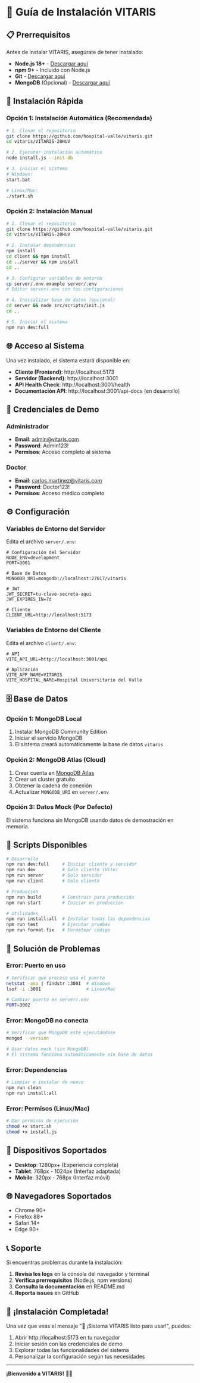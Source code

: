 # 🚀 Guía de Instalación VITARIS

## 📋 Prerrequisitos

Antes de instalar VITARIS, asegúrate de tener instalado:

- **Node.js 18+** - [Descargar aquí](https://nodejs.org/)
- **npm 9+** - Incluido con Node.js
- **Git** - [Descargar aquí](https://git-scm.com/)
- **MongoDB** (Opcional) - [Descargar aquí](https://www.mongodb.com/try/download/community)

## 🔧 Instalación Rápida

### Opción 1: Instalación Automática (Recomendada)

```bash
# 1. Clonar el repositorio
git clone https://github.com/hospital-valle/vitaris.git
cd vitaris/VITARIS-20HUV

# 2. Ejecutar instalación automática
node install.js --init-db

# 3. Iniciar el sistema
# Windows:
start.bat

# Linux/Mac:
./start.sh
```

### Opción 2: Instalación Manual

```bash
# 1. Clonar el repositorio
git clone https://github.com/hospital-valle/vitaris.git
cd vitaris/VITARIS-20HUV

# 2. Instalar dependencias
npm install
cd client && npm install
cd ../server && npm install
cd ..

# 3. Configurar variables de entorno
cp server/.env.example server/.env
# Editar server/.env con tus configuraciones

# 4. Inicializar base de datos (opcional)
cd server && node src/scripts/init.js
cd ..

# 5. Iniciar el sistema
npm run dev:full
```

## 🌐 Acceso al Sistema

Una vez instalado, el sistema estará disponible en:

- **Cliente (Frontend)**: http://localhost:5173
- **Servidor (Backend)**: http://localhost:3001
- **API Health Check**: http://localhost:3001/health
- **Documentación API**: http://localhost:3001/api-docs (en desarrollo)

## 🔑 Credenciales de Demo

### Administrador
- **Email**: admin@vitaris.com
- **Password**: Admin123!
- **Permisos**: Acceso completo al sistema

### Doctor
- **Email**: carlos.martinez@vitaris.com
- **Password**: Doctor123!
- **Permisos**: Acceso médico completo

## ⚙️ Configuración

### Variables de Entorno del Servidor

Edita el archivo `server/.env`:

```env
# Configuración del Servidor
NODE_ENV=development
PORT=3001

# Base de Datos
MONGODB_URI=mongodb://localhost:27017/vitaris

# JWT
JWT_SECRET=tu-clave-secreta-aqui
JWT_EXPIRES_IN=7d

# Cliente
CLIENT_URL=http://localhost:5173
```

### Variables de Entorno del Cliente

Edita el archivo `client/.env`:

```env
# API
VITE_API_URL=http://localhost:3001/api

# Aplicación
VITE_APP_NAME=VITARIS
VITE_HOSPITAL_NAME=Hospital Universitario del Valle
```

## 🗄️ Base de Datos

### Opción 1: MongoDB Local

1. Instalar MongoDB Community Edition
2. Iniciar el servicio MongoDB
3. El sistema creará automáticamente la base de datos `vitaris`

### Opción 2: MongoDB Atlas (Cloud)

1. Crear cuenta en [MongoDB Atlas](https://www.mongodb.com/atlas)
2. Crear un cluster gratuito
3. Obtener la cadena de conexión
4. Actualizar `MONGODB_URI` en `server/.env`

### Opción 3: Datos Mock (Por Defecto)

El sistema funciona sin MongoDB usando datos de demostración en memoria.

## 🚀 Scripts Disponibles

```bash
# Desarrollo
npm run dev:full     # Iniciar cliente y servidor
npm run dev          # Solo cliente (Vite)
npm run server       # Solo servidor
npm run client       # Solo cliente

# Producción
npm run build        # Construir para producción
npm run start        # Iniciar en producción

# Utilidades
npm run install:all  # Instalar todas las dependencias
npm run test         # Ejecutar pruebas
npm run format.fix   # Formatear código
```

## 🔧 Solución de Problemas

### Error: Puerto en uso

```bash
# Verificar qué proceso usa el puerto
netstat -ano | findstr :3001  # Windows
lsof -i :3001                 # Linux/Mac

# Cambiar puerto en server/.env
PORT=3002
```

### Error: MongoDB no conecta

```bash
# Verificar que MongoDB esté ejecutándose
mongod --version

# Usar datos mock (sin MongoDB)
# El sistema funciona automáticamente sin base de datos
```

### Error: Dependencias

```bash
# Limpiar e instalar de nuevo
npm run clean
npm run install:all
```

### Error: Permisos (Linux/Mac)

```bash
# Dar permisos de ejecución
chmod +x start.sh
chmod +x install.js
```

## 📱 Dispositivos Soportados

- **Desktop**: 1280px+ (Experiencia completa)
- **Tablet**: 768px - 1024px (Interfaz adaptada)
- **Mobile**: 320px - 768px (Interfaz móvil)

## 🌐 Navegadores Soportados

- Chrome 90+
- Firefox 88+
- Safari 14+
- Edge 90+

## 📞 Soporte

Si encuentras problemas durante la instalación:

1. **Revisa los logs** en la consola del navegador y terminal
2. **Verifica prerrequisitos** (Node.js, npm versions)
3. **Consulta la documentación** en README.md
4. **Reporta issues** en GitHub

## 🎉 ¡Instalación Completada!

Una vez que veas el mensaje "🎉 ¡Sistema VITARIS listo para usar!", puedes:

1. Abrir http://localhost:5173 en tu navegador
2. Iniciar sesión con las credenciales de demo
3. Explorar todas las funcionalidades del sistema
4. Personalizar la configuración según tus necesidades

---

**¡Bienvenido a VITARIS!** 🏥✨
